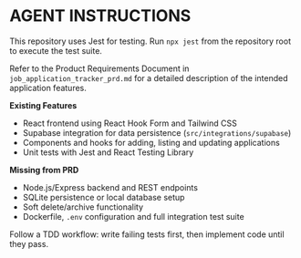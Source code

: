 # AGENT INSTRUCTIONS

This repository uses Jest for testing. Run `npx jest` from the repository root to execute the test suite.

Refer to the Product Requirements Document in `job_application_tracker_prd.md` for a detailed description of the intended application features.

**Existing Features**
- React frontend using React Hook Form and Tailwind CSS
- Supabase integration for data persistence (`src/integrations/supabase`)
- Components and hooks for adding, listing and updating applications
- Unit tests with Jest and React Testing Library

**Missing from PRD**
- Node.js/Express backend and REST endpoints
- SQLite persistence or local database setup
- Soft delete/archive functionality
- Dockerfile, `.env` configuration and full integration test suite

Follow a TDD workflow: write failing tests first, then implement code until they pass.
